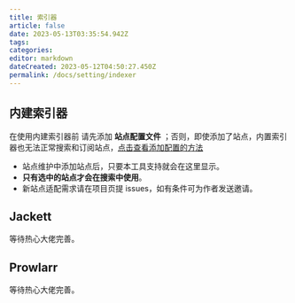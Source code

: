 ```yaml
---
title: 索引器
article: false
date: 2023-05-13T03:35:54.942Z
tags:
categories: 
editor: markdown
dateCreated: 2023-05-12T04:50:27.450Z
permalink: /docs/setting/indexer
---
```


## 内建索引器

在使用内建索引器前 请先添加 **站点配置文件** ；否则，即使添加了站点，内置索引器也无法正常搜索和订阅站点，[点击查看添加配置的方法](/guide/init/sites/)

- 站点维护中添加站点后，只要本工具支持就会在这里显示。
- **只有选中的站点才会在搜索中使用**。
- 新站点适配需求请在项目页提 issues，如有条件可为作者发送邀请。

## Jackett

等待热心大佬完善。

## Prowlarr

等待热心大佬完善。